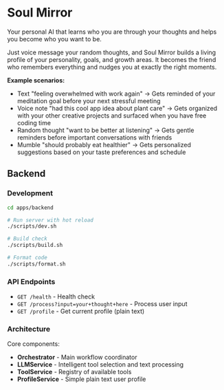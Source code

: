 # Soul Mirror

Your personal AI that learns who you are through your thoughts and helps you become who you want to be.

Just voice message your random thoughts, and Soul Mirror builds a living profile of your personality, goals, and growth areas. It becomes the friend who remembers everything and nudges you at exactly the right moments.

**Example scenarios:**
- Text "feeling overwhelmed with work again" → Gets reminded of your meditation goal before your next stressful meeting
- Voice note "had this cool app idea about plant care" → Gets organized with your other creative projects and surfaced when you have free coding time  
- Random thought "want to be better at listening" → Gets gentle reminders before important conversations with friends
- Mumble "should probably eat healthier" → Gets personalized suggestions based on your taste preferences and schedule

## Backend

### Development

```bash
cd apps/backend

# Run server with hot reload
./scripts/dev.sh

# Build check
./scripts/build.sh

# Format code
./scripts/format.sh
```

### API Endpoints

- `GET /health` - Health check
- `GET /process?input=your+thought+here` - Process user input
- `GET /profile` - Get current profile (plain text)

### Architecture

Core components:
- **Orchestrator** - Main workflow coordinator
- **LLMService** - Intelligent tool selection and text processing
- **ToolService** - Registry of available tools
- **ProfileService** - Simple plain text user profile